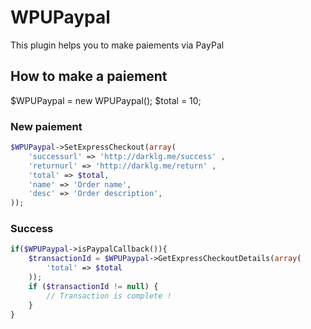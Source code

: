 # WPUPaypal

This plugin helps you to make paiements via PayPal

## How to make a paiement

$WPUPaypal = new WPUPaypal();
$total = 10;

### New paiement

```php
$WPUPaypal->SetExpressCheckout(array(
    'successurl' => 'http://darklg.me/success' ,
    'returnurl' => 'http://darklg.me/return' ,
    'total' => $total,
    'name' => 'Order name',
    'desc' => 'Order description',
));
```

### Success

```php
if($WPUPaypal->isPaypalCallback()){
    $transactionId = $WPUPaypal->GetExpressCheckoutDetails(array(
        'total' => $total
    ));
    if ($transactionId != null) {
        // Transaction is complete !
    }
}
```
